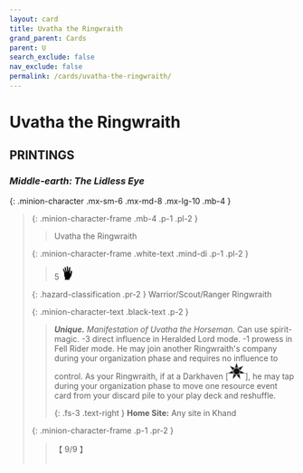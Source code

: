 ```yaml
---
layout: card
title: Uvatha the Ringwraith
grand_parent: Cards
parent: U
search_exclude: false
nav_exclude: false
permalink: /cards/uvatha-the-ringwraith/
---
```


# Uvatha the Ringwraith


## PRINTINGS


### _Middle-earth: The Lidless Eye_

{: .minion-character .mx-sm-6 .mx-md-8 .mx-lg-10 .mb-4 }
> {: .minion-character-frame .mb-4 .p-1 .pl-2 }
> > <div class="hazard-mp"></div>
> > <div class="card-name">Uvatha the Ringwraith</div>
>
> {: .minion-character-frame .white-text .mind-di .p-1 .pl-2 }
> > 5 ![](/assets/images/di.svg)
>
> {: .hazard-classification .pr-2 }
> Warrior/Scout/Ranger Ringwraith
>
> {: .minion-character-text .black-text .p-2 }
> > _**Unique.**_ _Manifestation of Uvatha the Horseman._ Can use spirit-magic. -3 direct influence in Heralded Lord mode. -1 prowess in Fell Rider mode. He may join another Ringwraith's company during your organization phase and requires no influence to control. As your Ringwraith, if at a Darkhaven <nobr>[<img src="/assets/images/dark-haven.svg">]</nobr>, he may tap during your organization phase to move one resource event card from your discard pile to your play deck and reshuffle.   
> > 
> > {: .fs-3 .text-right } 
> > **Home Site:** Any site in Khand 
>
> {: .minion-character-frame .p-1 .pr-2 }
> > <div class="card-shield">【 9/9 】</div>
> > <div class="card-corruption-white">&nbsp;</div>
